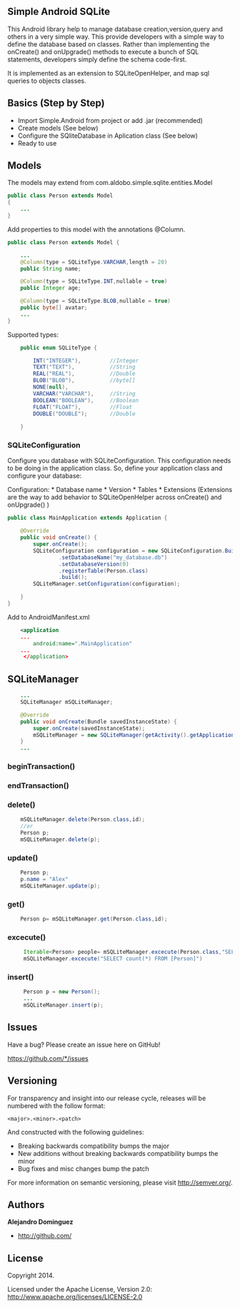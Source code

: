 ## Simple Android SQLite

This Android library help to manage database creation,version,query and others in a very simple way. This provide developers with a simple way to define the database based on classes. Rather than implementing the onCreate() and onUpgrade() methods to execute a bunch of SQL statements, developers simply define the schema code-first. 

It is implemented as an extension to SQLiteOpenHelper, and map sql queries to objects classes.


## Basics (Step by Step)

 * Import Simple.Android from project or add .jar (recommended)
 * Create models (See below)
 * Configure the SQliteDatabase in Aplication class (See below)
 * Ready to use 

## Models

The models may extend from com.aldobo.simple.sqlite.entities.Model

```java
public class Person extends Model 
{
	...
}
```
Add properties to this model with the annotations @Column. 

```java
public class Person extends Model {

	...
    @Column(type = SQLiteType.VARCHAR,length = 20)
    public String name;

    @Column(type = SQLiteType.INT,nullable = true)
    public Integer age;

    @Column(type = SQLiteType.BLOB,nullable = true)
    public byte[] avatar;
    ...
}
```
Supported types:

```java
	public enum SQLiteType {

	    INT("INTEGER"), 		//Integer
	    TEXT("TEXT"),			//String
	    REAL("REAL"),			//Double
	    BLOB("BLOB"),			//byte[]
	    NONE(null),		
	    VARCHAR("VARCHAR"),		//String
	    BOOLEAN("BOOLEAN"),		//Boolean
	    FLOAT("FLOAT"),			//Float
	    DOUBLE("DOUBLE");		//Double
	    	
	}
``` 




### SQLiteConfiguration

Configure you database with SQLiteConfiguration. This configuration needs to be doing in the application class. So, define your application class and configure your database:

Configuration:
	* Database name
	* Version
	* Tables
	* Extensions (Extensions are the way to add behavior to SQLiteOpenHelper across onCreate() and onUpgrade() )

```java
public class MainApplication extends Application {

    @Override
    public void onCreate() {
        super.onCreate();
        SQLiteConfiguration configuration = new SQLiteConfiguration.Builder()
                .setDatabaseName("my_database.db")
                .setDatabaseVersion(0)
                .registerTable(Person.class)
                .build();
        SQLiteManager.setConfiguration(configuration);

    }
}
```
Add to AndroidManifest.xml

```xml
	<application
	...
		android:name=".MainApplication"
	...
	 </application>

```

## SQLiteManager

```java
	...
	SQLiteManager mSQLiteManager;

    @Override
    public void onCreate(Bundle savedInstanceState) {
        super.onCreate(savedInstanceState);
        mSQLiteManager = new SQLiteManager(getActivity().getApplicationContext());
    }
    ...
```
### beginTransaction()

### endTransaction()

### delete()

```java
 	mSQLiteManager.delete(Person.class,id);
 	//or
 	Person p;
 	mSQLiteManager.delete(p);
```

### update()

```java
	Person p;
	p.name = "Alex"
	mSQLiteManager.update(p);
```

### get()

```java
	Person p= mSQLiteManager.get(Person.class,id);
```

### excecute()

```java
	 Iterable<Person> people= mSQLiteManager.excecute(Person.class,"SELECT * FROM [Person]");
	 mSQLiteManager.excecute("SELECT count(*) FROM [Person]")
```

### insert()

```java
	 Person p = new Person();
	 ...
	 mSQLiteManager.insert(p);
```



## Issues

Have a bug? Please create an issue here on GitHub!

https://github.com/*/issues

## Versioning

For transparency and insight into our release cycle, releases will be numbered with the follow format:

`<major>.<minor>.<patch>`

And constructed with the following guidelines:

* Breaking backwards compatibility bumps the major
* New additions without breaking backwards compatibility bumps the minor
* Bug fixes and misc changes bump the patch

For more information on semantic versioning, please visit http://semver.org/.

## Authors

**Alejandro Dominguez**

+ http://github.com/

## License

Copyright 2014.

Licensed under the Apache License, Version 2.0: http://www.apache.org/licenses/LICENSE-2.0